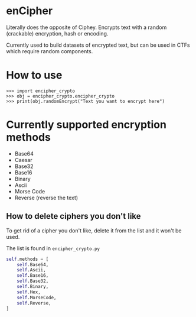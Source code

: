 # enCipher
Literally does the opposite of Ciphey. Encrypts text with a random (crackable) encryption, hash or encoding.

Currently used to build datasets of encrypted text, but can be used in CTFs which require random components. 

# How to use
```python3
>>> import encipher_crypto
>>> obj = encipher_crypto.encipher_crypto
>>> print(obj.randomEncrypt("Text you want to encrypt here")
```

# Currently supported encryption methods
* Base64
* Caesar
* Base32
* Base16
* Binary
* Ascii
* Morse Code
* Reverse (reverse the text)

## How to delete ciphers you don't like

To get rid of a cipher you don't like, delete it from the list and it won't be used.

The list is found in `encipher_crypto.py`
```python
self.methods = [
    self.Base64,
    self.Ascii,
    self.Base16,
    self.Base32,
    self.Binary,
    self.Hex,
    self.MorseCode,
    self.Reverse,
]
```
